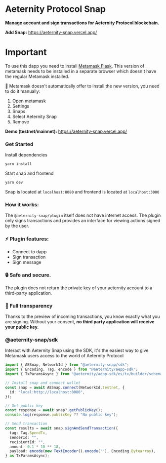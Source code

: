 # Aeternity Protocol Snap

**Manage account and sign transactions for Aeternity Protocol blockchain.**

**Add Snap:** https://aeternity-snap.vercel.app/

# Important

To use this dapp you need to install [Metamask Flask](https://metamask.io/flask/). This version of metamask needs to be installed in a separate browser which doesn't have the regular Metamask installed.

🔄 Metamask doesn't automatically offer to install the new version, you need to do it manually:

1. Open metamask
2. Settings
3. Snaps
4. Select Aeternity Snap
5. Remove

**Demo (testnet/mainnet):** https://aeternity-snap.vercel.app/

### Get Started

Install dependencies

```bash
yarn install
```

Start snap and frontend

```bash
yarn dev
```

Snap is located at `localhost:8080` and frontend is located at `localhost:3000`

### How it works:

The `@aeternity-snap/plugin` itself does not have internet access. The plugin only signs transactions and provides an interface for viewing actions signed by the user.

### ⚡️ Plugin features:

- Connect to dapp
- Sign transaction
- Sign message

### 🔒 Safe and secure.

The plugin does not return the private key of your aeternity account to a third-party application.

### 👀 Full transparency

Thanks to the preview of incoming transactions, you know exactly what you are signing. Without your consent, **no third party application will receive your public key.**

### @aeternity-snap/sdk

Interact with Aeternity Snap using the SDK, it's the easiest way to give Metamask users access to the world of Aeternity Protocol

```ts
import { AESnap, NetworkId } from "@aeternity-snap/sdk";
import { Encoding, Tag, encode } from "@aeternity/aepp-sdk";
import { TxParamsAsync } from "@aeternity/aepp-sdk/es/tx/builder/schema";

// Install snap and connect wallet
const snap = await AESnap.connect(NetworkId.testnet, {
  id: "local:http://localhost:8080",
});

// Get public key
const response = await snap?.getPublicKey();
console.log(response.publicKey ?? "No public key");

// Send transaction
const results = await snap.signAndSendTransaction({
  tag: Tag.SpendTx,
  senderId: "",
  recipientId: "",
  amount: 0.1 * 10 ** 18,
  payload: encode(new TextEncoder().encode(""), Encoding.Bytearray),
} as TxParamsAsync);
```

